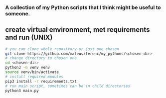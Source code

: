 ### A collection of my Python scripts that I think might be useful to someone.

## create virtual environment, met requirements and run (UNIX)
```bash
# you can clone whole repository or just one chosen
git clone https://github.com/mateuszferenc/my_pythons/<chosen-dir>
# change directory to chosen one
cd <chosen-dir>
python3 -m venv venv
source venv/bin/activate
# install required modules
pip3 install -r requirements.txt
# run main script, sometimes can be in child directories
python3 main.py 
```